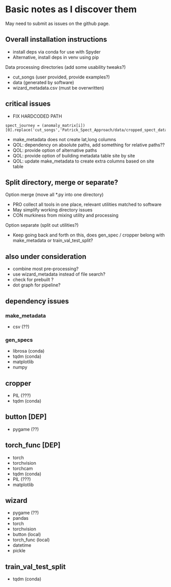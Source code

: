 # Basic notes as I discover them
May need to submit as issues on the github page.

## Overall installation instructions

- install deps via conda for use with Spyder
- Alternative, install deps in venv using pip


Data processing directories (add some usability tweaks?)
- cut_songs (user provided, provide examples?)
- data (generated by software)
- wizard_metadata.csv (must be overwritten)

## critical issues
- FIX HARDCODED PATH
```
spect_journey = (anomaly_matrix[i])[0].replace('cut_songs','Patrick_Spect_Approach/data/cropped_spect_data')
```
- make_metadata does not create lat,long columns
- QOL: dependency on absolute paths, add something for relative paths??
- QOL: provide option of alternative paths
- QOL: provide option of building metadata table site by site
- QOL: update make_metadata to create extra columns based on site table


## Split directory, merge or separate?
Option merge (move all *.py into one directory)
- PRO collect all tools in one place, relevant utilities matched to software
- May simplify working directory issues
- CON murkiness from mixing utility and processing

Option separate (split out utilities?)
- Keep going back and forth on this, does gen_spec / cropper belong with make_metadata or train_val_test_split?


## also under consideration
- combine most pre-processing?
- use wizard_metadata instead of file search?
- check for prebuilt ?
- dot graph for pipeline?

## dependency issues

### make_metadata
- csv (??)

### gen_specs
- librosa (conda)
- tqdm (conda)
- matplotlib
- numpy

## cropper
- PIL (???)
- tqdm (conda)

## button [DEP]
- pygame (??)

## torch_func [DEP]
- torch
- torchvision
- torchcam
- tqdm (conda)
- PIL (???)
- matplotlib

## wizard
- pygame (??)
- pandas
- torch
- torchvision
- button (local)
- torch_func (local)
- datetime
- pickle

## train_val_test_split 
- tqdm (conda)
